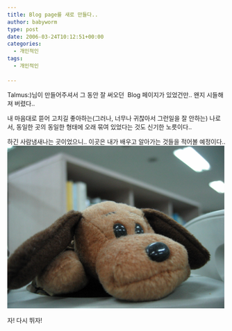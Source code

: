 ```yaml
---
title: Blog page를 새로 만들다..
author: babyworm
type: post
date: 2006-03-24T10:12:51+00:00
categories:
  - 개인적인
tags:
  - 개인적인

---
```

Talmus:)님이 만들어주셔서 그 동안 잘 써오던&nbsp; Blog 페이지가 있었건만.. 왠지 시들해져 버렸다..

내 마음대로 뜯어 고치길 좋아하는(그러나, 너무나 귀찮아서 그런일을 잘 안하는) 나로서, 동일한 곳의 동일한 형태에 오래 묶여 있었다는 것도 신기한 노릇이다..

하긴 사람냄새나는 곳이었으니..
이곳은 내가 배우고 알아가는 것들을 적어볼 예정이다..
<img loading="lazy" decoding="async" src="featured_dogs.jpg" class="aligncenter" width="500">

자! 다시 뛰자!
